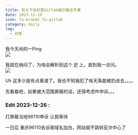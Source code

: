 ```yaml
---
title: 有关于自托管Gitlab被拦截这件事
date: 2023-12-18
icon: fa-brands fa-gitlab
category: daily
tag:
  - 日常
---
```

我今天闲的一Ping  
![](https://s3.pysio.online/pysioimages/20241006004058.png)

我就在纳闷了，为啥会解析到这个 [IP](https://106.74.25.198/) 上，直到我一访问。  
![](https://s3.pysio.online/pysioimages/20241006004137.png)

Uh 这多少是有点离谱了。我也不知我犯了啥天条能被扔进去。。。。

先看看吧，如果被大范围屏蔽的话，还得考虑咋申诉。。。

### Edit 2023-12-26 :

打屏蔽当地96110申诉 让我等待

一日后 重庆96110告诉我域名加白，网站就不跳转反诈中心了